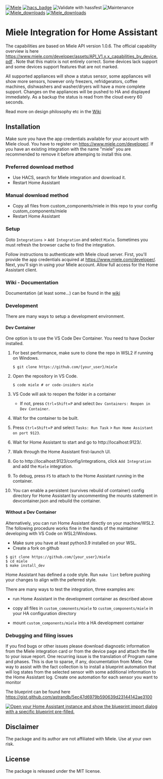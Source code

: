 [![Miele](https://img.shields.io/github/v/release/astrandb/miele)](https://github.com/astrandb/miele/releases/latest) [![hacs_badge](https://img.shields.io/badge/HACS-Default-blue.svg)](https://github.com/hacs/integration) ![Validate with hassfest](https://github.com/astrandb/miele/workflows/Validate%20with%20hassfest/badge.svg) ![Maintenance](https://img.shields.io/maintenance/yes/2023.svg) [![Miele_downloads](https://img.shields.io/github/downloads/astrandb/miele/total)](https://github.com/astrandb/miele) [![Miele_downloads](https://img.shields.io/github/downloads/astrandb/miele/latest/total)](https://github.com/astrandb/miele)

# Miele Integration for Home Assistant


The capabilities are based on Miele API version 1.0.6. The official capability overview is here https://www.miele.com/developer/assets/API_V1.x.x_capabilities_by_device.pdf . Note that this matrix is not entirely correct. Some devices lack support and some devices support features that are not marked.

All supported appliances will show a status sensor, some appliances will show more sensors, however only freezers, refridgerators, coffee machines, dishwashers and washer/dryers will have a more complete support. Changes on the appliances will be pushed to HA and displayed immediately. As a backup the status is read from the cloud every 60 seconds.

Read more on design philosophy etc in the [Wiki](https://github.com/astrandb/miele/wiki)

## Installation

Make sure you have the app credentials available for your account with Miele cloud. You have to register on https://www.miele.com/developer/.
If you have an existing integration with the name "miele" you are recommended to remove it before attemping to install this one.

### Preferred download method

- Use HACS, search for Miele integration and download it.
- Restart Home Assistant

### Manual download method

- Copy all files from custom_components/miele in this repo to your config custom_components/miele
- Restart Home Assistant

### Setup

Goto `Integrations` > `Add Integration` and select `Miele`. Sometimes you must refresh the browser cache to find the integration.

Follow instructions to authenticate with Miele cloud server. First, you'll provide the app credentials acquired at https://www.miele.com/developer/.
Next, you'll sign in using your Miele account. Allow full access for the Home Assistant client.

### Wiki - Documentation

Documentation (at least some...) can be found in the [wiki](https://github.com/astrandb/miele/wiki)

### Development

There are many ways to setup a development environment.

#### Dev Container
One option is to use the VS Code Dev Container. You need to have Docker installed.

1. For best performance, make sure to clone the repo in WSL2 if running on Windows.

    ```console
    $ git clone https://github.com/{your_user}/miele
    ```
1. Open the repository in VS Code.

    ```console
    $ code miele # or code-insiders miele
    ```
1. VS Code will ask to reopen the folder in a container
    - If not, press `Ctrl`+`Shift`+`P` and select `Dev Containers: Reopen in Dev Container`.
1. Wait for the container to be built.
1. Press `Ctrl`+`Shift`+`P` and select `Tasks: Run Task` > `Run Home Assistant on port 9123`.
1. Wait for Home Assistant to start and go to http://localhost:9123/.
1. Walk through the Home Assistant first-launch UI.
1. Go to http://localhost:9123/config/integrations, click `Add Integration` and add the `Miele` integration.
1. To debug, press `F5` to attach to the Home Assistant running in the container.
1. You can enable a persistent (survives rebuild of container) config directory for Home Assistant by uncommenting the mounts statement in devcontainer.json and rebuild the container.

#### Without a Dev Container
Alternatively, you can run Home Assistant directly on your machine/WSL2. The following procedure works fine in the hands of the maintainer developing with VS Code on WSL2/Windows.

- Make sure you have at least python3.9 installed on your WSL.
- Create a fork on github

```
$ git clone https://github.com/{your_user}/miele
$ cd miele
$ make install_dev
```

Home Assistant has defined a code style. Run `make lint` before pushing your changes to align with the peferred style.

There are many ways to test the integration, three examples are:

- run Home Assistant in the development container as described above

- copy all files in `custom_comonents/miele` to `custom_components/miele` in your HA configuration directory
- mount `custom_components/miele` into a HA development container

### Debugging and filing issues

If you find bugs or other issues please download diagnostic information from the Miele integration card or from the device page and attach the file to your issue report.
One recurring issue is the translation of Program name and phases. This is due to sparse, if any, documentation from Miele. One way to assist with the fact collection is to install a blueprint automation that will log states from the selected sensor with some additional information to the Home Assistant log. Create one automation for each sensor you want to monitor

The blueprint can be found here https://gist.github.com/astrandb/5ec47d6979b590639d23144142ae3100

[![Open your Home Assistant instance and show the blueprint import dialog with a specific blueprint pre-filled.](https://my.home-assistant.io/badges/blueprint_import.svg)](https://my.home-assistant.io/redirect/blueprint_import/?blueprint_url=https%3A%2F%2Fgist.github.com%2Fastrandb%2F5ec47d6979b590639d23144142ae3100)

## Disclaimer

The package and its author are not affiliated with Miele. Use at your own risk.

## License

The package is released under the MIT license.
